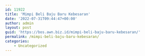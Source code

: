 ```yaml
---
id: 11922
title: 'Mimpi Beli Baju Baru Kebesaran'
date: '2022-07-31T09:44:47+00:00'
author: admin
layout: post
guid: 'https://bos.awn.biz.id/mimpi-beli-baju-baru-kebesaran/'
permalink: /mimpi-beli-baju-baru-kebesaran/
categories:
    - Uncategorized
---
```


